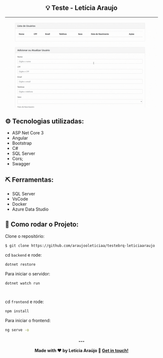 <h2 align="center">💡 Teste - Letícia Araujo</h2>

<hr/>

![Farmers Market Finder Demo](apresentacao.gif)


## ⚙️ Tecnologias utilizadas:

- ASP Net Core 3
- Angular
- Bootstrap
- C#
- SQL Server
- Cors;
- Swagger

## ⛏ Ferramentas:

- SQL Server
- VsCode
- Docker
- Azure Data Studio

## 🏁 Como rodar o Projeto:

Clone o repositório:

```bash
$ git clone https://github.com/araujooleticiaa/testebrq-leticiaaraujo
```

cd `backend` e rode:

```bash
dotnet restore
```
Para iniciar o servidor:

```bash
dotnet watch run
```
<br/>

cd `frontend` e rode:

```bash
npm install
```

Para iniciar o frontend:

```bash
ng serve -o
```


<h4 align="center">
  ---

Made with ♥ by Letícia Araújo :wave: [Get in touch!](https://www.linkedin.com/in/leticiaa-araujoo/)
</h4>
<br/>


